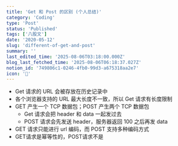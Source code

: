 ```yaml
---
title: 'Get 和 Post 的区别 (个人总结)'
category: 'Coding'
type: 'Post'
status: 'Published'
tags: ['八股文']
date: '2020-05-12'
slug: 'different-of-get-and-post'
summary: ''
last_edited_time: '2025-08-06T03:18:00.000Z'
blog_last_fetched_time: '2025-08-06T06:18:37.027Z'
notion_id: '749806c1-0246-4fb0-99d3-a675318aa2e7'
icon: '📍'
---
```


- Get 请求的 URL 会被存放在历史记录中
- 各个浏览器支持的 URL 最大长度不一致，所以 Get 请求有长度限制
- GET 产生一个 TCP 数据包；POST 产生两个 TCP 数据包
  - Get 请求会把 header 和 data 一起发过去
  - POST 请求会先发送 header，服务器返回 100 之后再发 data
- GET 请求只能进行 url 编码，而 POST 支持多种编码方式
- GET请求是幂等性的，POST请求不是
